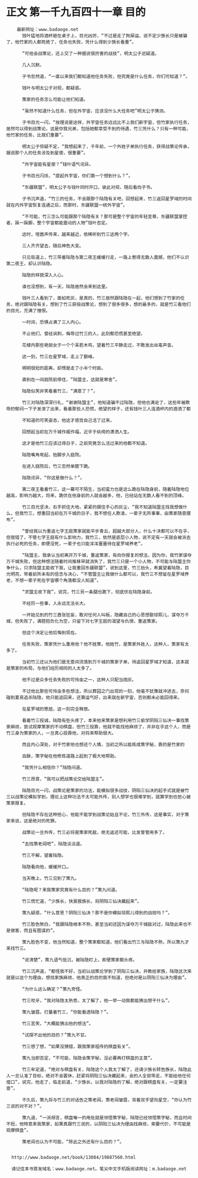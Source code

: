 # 正文 第一千九百四十一章 目的
        最新网址：www.badaoge.net
          钱叶猛地将酒杯砸在桌子上，目光凶厉，“不过是走了狗屎运，说不定少族长只是被骗了，他竹家的人都死绝了，任务也失败，凭什么得到少族长看重”。
      
          “可他会战策论，还上交了一种据说很厉害的战技”，明太公子迟疑道。
      
          几人沉默。
      
          子书忽然道，“一直以来我们都知道他任务失败，但究竟是什么任务，你们可知道？”。
      
          钱叶与明太公子对视，都疑惑。
      
          策家的任务怎么可能让他们知道。
      
          “虽然不知道什么任务，但在外宇宙，应该没什么大任务吧”明太公子猜测。
      
          子书目光一闪，“按理说是这样，外宇宙任务远远比不上我们新宇宙，但竹家执行任务，居然可以得到战策论，这是你我兄弟，包括她都享受不到的待遇，竹三凭什么？只有一种可能，他竹家的任务，比我们重要”。
      
          明太公子惊疑不定，“我想起来了，千年前，一个外姓子弟执行任务，获得战策论传承，据说那个人的任务涉及到星使，很重要”。
      
          “外宇宙能有星使？”钱叶语气诧异。
      
          子书目光闪烁，“提起外宇宙，你们第一个想到什么？”。
      
          “东疆联盟”，明太公子与钱叶同时开口，彼此对视，随后看向子书。
      
          子书沉声道，“竹三的任务，不会跟那个陆隐有关吧，回想起来，竹三返回星罗域的时间就在内外宇宙恢复连通之后，而那时，东疆联盟一统外宇宙”。
      
          “不可能，竹三怎么可能跟那个陆隐有关？那可是整个宇宙的年轻至尊，东疆联盟掌控者，跺一跺脚，整个宇宙都能震动的人物”钱叶否定。
      
          这时，喧嚣声传来，越来越近，依稀听到竹三这两个字。
      
          三人齐齐望去，随后神色大变。
      
          只见街道上，竹三带着陆隐与第二夜王缓缓行走，一路上惹得无数人震撼，他们不认识第二夜王，却认识陆隐。
      
          陆隐的样貌深入人心。
      
          谁也没想到，有一天，陆隐居然会来到这里。
      
          钱叶三人看到了，面如死灰，是真的，竹三居然跟陆隐在一起，他们想到了竹家的任务，绝对跟陆隐有关，想到了竹三获授战策论，想到了很多很多，想的最多的，就是竹三看他们的目光，充满了憎恨。
      
          一时间，恐惧占满了三人内心。
      
          不止他们，曾经讽刺，侮辱过竹三的人，此刻都恐慌甚至绝望。
      
          花楼内那些艳丽女子一个个呆若木鸡，望着竹三平静走过，不敢发出丝毫声音。
      
          这一刻，竹三在星罗域，走上了巅峰。
      
          明明很短的距离，却愣是走了小半个时辰。
      
          直到在一间庭院前停住，“陆盟主，这就是寒舍”。
      
          陆隐似笑非笑看着竹三，“满意了？”。
      
          竹三对陆隐深深行礼，“谢谢陆盟主”，他知道骗不过陆隐，但他也满足了，这些年被欺辱的郁闷一下子发泄了出来，看着那些人恐慌，绝望的样子，还有钱叶三人连酒杯内的酒洒了都
      
          不知道的可笑姿态，他这才感觉自己活了过来。
      
          回想起当初在万千城作威作福，近乎于纨绔的潇洒人生。
      
          这才是他竹三应该过得日子，之前究竟怎么活过来的他都不知道。
      
          陆隐嘴角弯起，抬脚步入庭院。
      
          在进入庭院后，竹三忽然单膝下跪。
      
          陆隐诧异，“你这是做什么？”。
      
          第二夜王看着竹三，这一幕可不陌生，当初蛮力也是这么跪在陆隐身前，随着陆隐地位越高，影响力越大，将来，跪伏在他身前的人就会越多，他，已经站在无数人看不到的顶峰。
      
          竹三目光坚决，右手抓住大地，紧紧的撰住手心的灰尘，“我不知道陆盟主找我想做什么，但我竹三，想重回当初在万千城的日子，我不想任人欺凌，一辈子无所事事，由策家随意摆布”。
      
          “曾经我以为重返七字王庭策家就能平步青云，超越大部分人，什么十决都可以不在乎，但我错了，不管七字王庭有什么影响力，我竹三，依然是底层小人物，说不定有一天就会被派去执行必死的任务，即便没死，一辈子也只能浑浑噩噩待在星罗域养老”。
      
          “陆盟主，我承认当初离开万千城，重返策家，有向你报复的想法，因为你，我竹家谋夺万千城失败，但这种想法随着时间推移早就消失了，我竹三只是一个小人物，不可能与陆盟主你争什么，只求陆盟主能收下我，让我重回东疆联盟”，说到这里，竹三抬头，希冀望着陆隐，目光明亮，带着前所未有的信念与决心，“不管盟主让我做什么都可以，我竹三不想留在星罗域养老，不想一辈子死在宇宙哪个角落都没人知道”。
      
          “求盟主收下我”，说完，竹三另一条腿也跪下，彻底伏在陆隐身前。
      
          不经历一些事，人永远无法长大。
      
          一开始见到的竹三嚣张狂妄，敢对任何人叫板，隐藏自己的心思想娶琼熙儿，谋夺万千城，但失败了，满腔抱负化为空，只留下对七字王庭的渴望与仇恨，重返策家。
      
          但这个决定让他后悔到现在。
      
          任务失败，策家凭什么重用他？他不姓策，他姓竹，是策家外姓人，这种人，策家有太多了。
      
          当初竹三还以为他们是无意间流落到万千城的策家子弟，待返回星罗域才知道，这本就是策家的布局，与他们经历相同的人太多了。
      
          他不过是众多任务失败的可怜虫之一，这种人只配当炮灰。
      
          不过他比那些可怜虫多些想法，所以葬园之门出现的一刻，他毫不犹豫就冲进去，奈何碰到夏易追杀陆隐，他只能逃回来，还算运气好，出来就在新宇宙，否则都未必能回得来。
      
          在星罗域的憋屈，这一刻完全释放。
      
          看着竹三投诚，陆隐有些头疼了，本来他来策家是想利用竹三偷学阴阳三仙决一事找策家麻烦，尝试观摩策家的不动棋盘，但竹三投靠，他就不能找他麻烦了，并非在乎这个人，而是竹三身为策家的人，一旦真心投靠他，对将来帮助很大。
      
          而且内心深处，对于竹家他也想还个人情，当初之所以能练成策字秘，靠的是竹家的
      
          血脉，策字秘在他修炼道路上起到了极大地帮助。
      
          “我凭什么相信你？”陆隐问道。
      
          竹三昂首，“我可以把战策论交给陆盟主”。
      
          陆隐目光一闪，战策论是策家的功法，能模拟很多战技，阴阳三仙决的起手式就是被竹三以战策论模拟学到，理论上这种功法不太可能外传，别人想学也很难学到，就算学到也担心被策家报复。
      
          但陆隐不存在这种担心，他能不能学到战策论姑且不论，竹三外传，这是事实，对于策家来说，这是绝对的死罪。
      
          战策论一旦外传，竹三必将是策家死敌，绝无返还可能，比发誓管用多了。
      
          “去找策老阎吧”，陆隐淡淡道。
      
          竹三不解，望着陆隐。
      
          陆隐看向他，缓缓开口…
      
          当天晚上，竹三见到了策九。
      
          “陆隐呢？来我策家究竟有什么目的？”策九问道。
      
          竹三慌忙道，“少族长，快禀报族长，将阴阳三仙决藏起来”。
      
          策九疑惑，“什么意思？阴阳三仙决？那不是你模拟琼熙儿得到的战技吗？”。
      
          竹三脸色煞白，“我跟陆隐根本不熟，甚至当初还因为谋夺万千城敌对过，陆隐此来也不是做客，而且有图谋的”。
      
          策九脸色不变，他当然知道，整个策家都知道，他们看出竹三与陆隐不熟，所以策九才来找竹三。
      
          “说清楚”，策九语气低沉，被陆隐盯上，即便策家都头疼。
      
          竹三沉声道，“都怪我不好，当初以战策论学到了阴阳三仙决，并教给家族，陆隐这次来就是以这个为理由，想找家族麻烦，他真正的目的我不知道，但绝对是以阴阳三仙决为理由”。
      
          “为什么这么确定？”策九奇怪。
      
          竹三咬牙，“我对陆隐太熟悉，太了解了，他一举一动我都能猜出想干什么”。
      
          策九皱眉，打量着竹三，“你能看透陆隐？”。
      
          竹三苦笑，“大概能猜出他的想法”。
      
          “试探不出他的目的？”策九不甘。
      
          竹三想了想，“如果没猜错，跟我策家祖传的棋盘有关”。
      
          策九当即否定，“不可能，陆隐会策字秘，没必要再打棋盘的主意”。
      
          竹三牟定道，“绝对与棋盘有关，陆隐这个人我太了解了，还请少族长转告族长，陆隐此人一旦认准了目标，绝对不会罢休，赶紧将阴阳三仙决藏起来，会的人全部带走，不能给他任何借口”，说完，他走了，临走前道，“少族长，以我对陆隐的了解，绝对跟棋盘有关，一定要注意”。
      
          不久后，策九将与竹三的对话告之策老阎，策老阎皱眉，背着双手望向星空，“你认为竹三说的对不对？”。
      
          策九道，“一派胡言，棋盘唯一的用处就是领悟策字秘，陆隐已经领悟策字秘，而且时间不短，他特意来我策家，如果真跟竹三说的，以阴阳三仙决为理由找麻烦，索要代价，不可能是观摩棋盘”。
      
          策老阎也认为不可能，“除此之外还有什么目的？”。
      
      
      http://www.badaoge.net/book/13084/19887560.html
      
      请记住本书首发域名：www.badaoge.net。笔尖中文手机版阅读网址：m.badaoge.net
